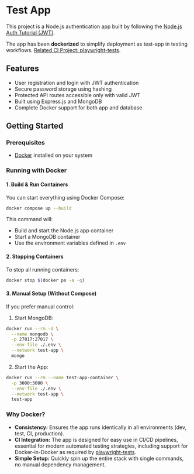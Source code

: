 # Test App 

This project is a Node.js authentication app built by following the [Node.js Auth Tutorial (JWT)](https://www.youtube.com/playlist?list=PL4cUxeGkcC9iqqESP8335DA5cRFp8loyp). 

The app has been **dockerized** to simplify deployment as test-app in testing workflows. 
[Related CI Project: playwright-tests](https://github.com/gomczak/playwright-tests).

## Features

- User registration and login with JWT authentication
- Secure password storage using hashing
- Protected API routes accessible only with valid JWT
- Built using Express.js and MongoDB
- Complete Docker support for both app and database

## Getting Started

### Prerequisites

- [Docker](https://www.docker.com/) installed on your system

### Running with Docker

#### 1. Build & Run Containers

You can start everything using Docker Compose:

```bash
docker compose up --build
```

This command will:

- Build and start the Node.js app container
- Start a MongoDB container
- Use the environment variables defined in `.env`

#### 2. Stopping Containers

To stop all running containers:


```bash
docker stop $(docker ps -a -q)
```

#### 3. Manual Setup (Without Compose)

If you prefer manual control:

1. Start MongoDB:

```bash
docker run --rm -d \
  --name mongodb \
  -p 27017:27017 \
  --env-file ./.env \
  --network test-app \
  mongo
```

2. Start the App:

```bash
docker run --rm --name test-app-container \
  -p 3000:3000 \
  --env-file ./.env \
  --network test-app \
  test-app
```

### Why Docker?

- **Consistency:** Ensures the app runs identically in all environments (dev, test, CI, production).
- **CI Integration:** The app is designed for easy use in CI/CD pipelines, essential for modern automated testing strategies, including support for Docker-in-Docker as required by [playwright-tests](https://github.com/gomczak/playwright-tests).
- **Simple Setup:** Quickly spin up the entire stack with single commands, no manual dependency management.
